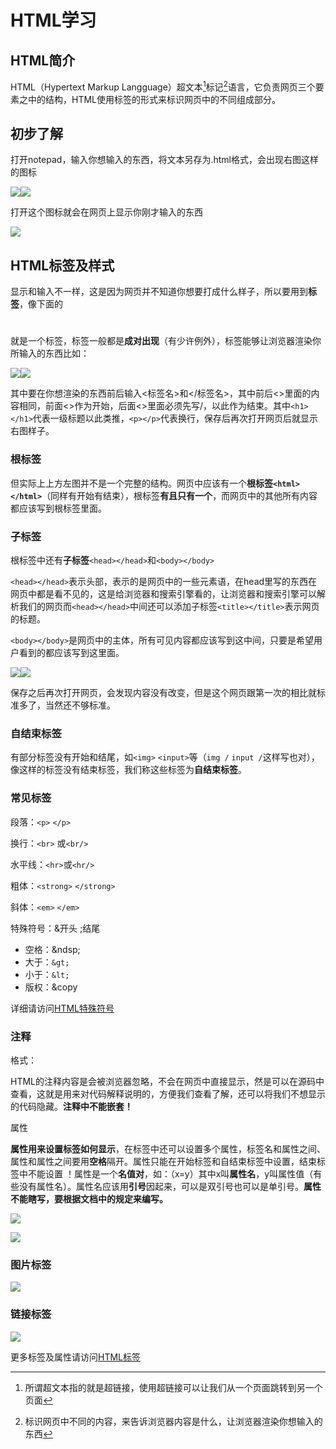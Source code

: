 # HTML学习

## HTML简介

HTML（Hypertext Markup Langguage）超文本[^1]标记[^2]语言，它负责网页三个要素之中的结构，HTML使用标签的形式来标识网页中的不同组成部分。

## 初步了解

打开notepad，输入你想输入的东西，将文本另存为.html格式，会出现右图这样的图标

![](C:\Users\12617\Desktop\个人学习\test\photo\3.1.2.png)![](C:\Users\12617\Desktop\个人学习\test\photo\3.1.3.png)

打开这个图标就会在网页上显示你刚才输入的东西

![](C:\Users\12617\Desktop\个人学习\test\photo\3.1.4.png)

## HTML标签及样式

显示和输入不一样，这是因为网页并不知道你想要打成什么样子，所以要用到**标签**，像下面的<h1></h1>就是一个标签，标签一般都是**成对出现**（有少许例外），标签能够让浏览器渲染你所输入的东西比如：

![](C:\Users\12617\Desktop\个人学习\test\photo\3.1.5.png)![](C:\Users\12617\Desktop\个人学习\test\photo\3.1.6.png)

其中要在你想渲染的东西前后输入<标签名>和</标签名>，其中前后<>里面的内容相同，前面<>作为开始，后面<>里面必须先写/，以此作为结束。其中`<h1></h1>`代表一级标题以此类推，`<p></p>`代表换行，保存后再次打开网页后就显示右图样子。

### 根标签

但实际上上方左图并不是一个完整的结构。网页中应该有一个**根标签`<html></html>`**（同样有开始有结束），根标签**有且只有一个**，而网页中的其他所有内容都应该写到根标签里面。

### 子标签

根标签中还有**子标签**`<head></head>`和`<body></body>`

`<head></head>`表示头部，表示的是网页中的一些元素语，在head里写的东西在网页中都是看不见的，这是给浏览器和搜索引擎看的，让浏览器和搜索引擎可以解析我们的网页而`<head></head>`中间还可以添加子标签`<title></title>`表示网页的标题。

`<body></body>`是网页中的主体，所有可见内容都应该写到这中间，只要是希望用户看到的都应该写到这里面。

![](C:\Users\12617\Desktop\个人学习\test\photo\3.1.7.png)![](C:\Users\12617\Desktop\个人学习\test\photo\3.1.8.png)

保存之后再次打开网页，会发现内容没有改变，但是这个网页跟第一次的相比就标准多了，当然还不够标准。

### 自结束标签

有部分标签没有开始和结尾，如`<img>` `<input>`等（`img /` `input /`这样写也对），像这样的标签没有结束标签，我们称这些标签为**自结束标签**。

### 常见标签

段落：`<p>` `</p>`

换行：`<br>` 或`<br/>`

水平线：`<hr>`或`<hr/>`

粗体：`<strong>` `</strong>`

斜体：`<em>` `</em>`

特殊符号：&开头 ;结尾

- 空格：&ndsp;
- 大于：`&gt;`
- 小于：`&lt;`
- 版权：&copy

详细请访问[HTML特殊符号](https://blog.csdn.net/u013778905/article/details/53177042)

### 注释

格式：<!--注释内容-->

HTML的注释内容是会被浏览器忽略，不会在网页中直接显示，然是可以在源码中查看，这就是用来对代码解释说明的，方便我们查看了解，还可以将我们不想显示的代码隐藏。**注释中不能嵌套！**

属性

**属性用来设置标签如何显示**，在标签中还可以设置多个属性，标签名和属性之间、属性和属性之间要用**空格**隔开。属性只能在开始标签和自结束标签中设置，结束标签中不能设置 ！属性是一个**名值对**，如：（x=y）其中x叫**属性名**，y叫属性值（有些没有属性名）。属性名应该用**引号**因起来，可以是双引号也可以是单引号。**属性不能瞎写，要根据文档中的规定来编写。**

![](C:\Users\12617\Desktop\个人学习\test\photo\3.1.9.png)

![](C:\Users\12617\Desktop\个人学习\test\photo\3.1.10.png)

### 图片标签

![](C:\Users\12617\Desktop\个人学习\test\photo\3.1.11.png)

### 链接标签

![](C:\Users\12617\Desktop\个人学习\test\photo\3.1.12.png)







更多标签及属性请访问[HTML标签](https://www.cnblogs.com/huangf714/p/5900211.html)



















[^1]: 所谓超文本指的就是超链接，使用超链接可以让我们从一个页面跳转到另一个页面

[^2]:标识网页中不同的内容，来告诉浏览器内容是什么，让浏览器渲染你想输入的东西

